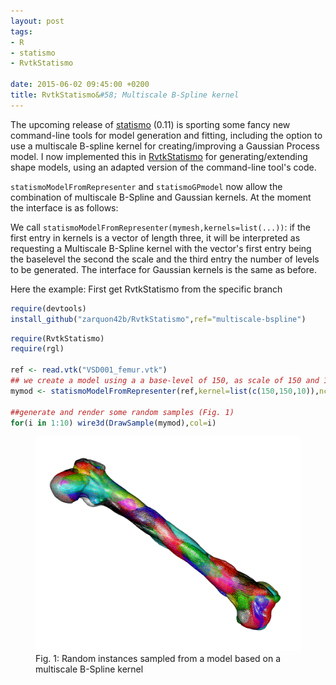 ```yaml
---
layout: post
tags: 
- R 
- statismo
- RvtkStatismo

date: 2015-06-02 09:45:00 +0200
title: RvtkStatismo&#58; Multiscale B-Spline kernel
---
```


The upcoming release of [statismo](https://github.com/statismo/statismo) (0.11) is sporting some fancy new command-line tools for model generation and fitting, including the option to use a multiscale B-spline kernel for creating/improving a Gaussian Process model. I now implemented this in [RvtkStatismo](https://github.com/zarquon42b/RvtkStatismo) for generating/extending shape models, using an adapted version of the command-line tool's code.

```statismoModelFromRepresenter``` and ```statismoGPmodel``` now allow the combination of multiscale B-Spline and Gaussian kernels. At the moment the interface is as follows: 

We call ```statismoModelFromRepresenter(mymesh,kernels=list(...))```: if the first entry in kernels is a vector of length three, it will be interpreted as requesting a Multiscale B-Spline kernel with the vector's first entry being the baselevel the second the scale and the third entry the number of levels to be generated. The interface for Gaussian kernels is the same as before.

Here the example:
First get RvtkStatismo from the specific branch

```r
require(devtools)
install_github("zarquon42b/RvtkStatismo",ref="multiscale-bspline")
```


```r
require(RvtkStatismo)
require(rgl)

ref <- read.vtk("VSD001_femur.vtk")
## we create a model using a a base-level of 150, as scale of 150 and 10 levels
mymod <- statismoModelFromRepresenter(ref,kernel=list(c(150,150,10)),ncomp = 100)

##generate and render some random samples (Fig. 1)
for(i in 1:10) wire3d(DrawSample(mymod),col=i)

```


<a id="Fig1"></a>
<figure class="center">
    <img rel="zoom" src="/resources/images/multiscaleFemur.png" alt="figure1" width="450" >
 <figcaption>Fig. 1: Random instances sampled from a model based on a multiscale B-Spline kernel</figcaption>
</figure> 